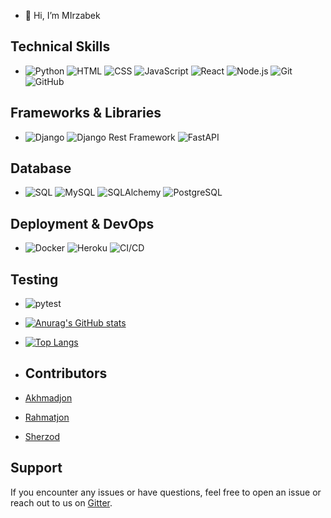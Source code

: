 - 👋 Hi, I’m MIrzabek

 
 ## Technical Skills
 - ![Python](https://img.shields.io/badge/-Python-3776AB?style=flat&logo=python&logoColor=white)
 ![HTML](https://img.shields.io/badge/-HTML-E34F26?style=flat&logo=html5&logoColor=white)
 ![CSS](https://img.shields.io/badge/-CSS-1572B6?style=flat&logo=css3&logoColor=white)
 ![JavaScript](https://img.shields.io/badge/-JavaScript-F7DF1E?style=flat&logo=javascript&logoColor=black)
 ![React](https://img.shields.io/badge/-React-61DAFB?style=flat&logo=react&logoColor=black)
 ![Node.js](https://img.shields.io/badge/-Node.js-339933?style=flat&logo=node.js&logoColor=white)
 ![Git](https://img.shields.io/badge/-Git-F05032?style=flat&logo=git&logoColor=white)
 ![GitHub](https://img.shields.io/badge/-GitHub-181717?style=flat&logo=github&logoColor=white)

## Frameworks & Libraries

 - ![Django](https://img.shields.io/badge/-Django-095E35?style=flat&logo=django&logoColor=white)
 ![Django Rest Framework](https://img.shields.io/badge/-Django%35Rest%50Framework-092E20?style=flat&logo=django&logoColor=white) 
 ![FastAPI](https://img.shields.io/badge/-FastAPI-009688?style=flat&logo=fastapi&logoColor=white)

## Database

- ![SQL](https://img.shields.io/badge/-SQL-4479A1?style=flat&logo=postgresql&logoColor=white)
![MySQL](https://img.shields.io/badge/-MySQL-4479A1?style=flat&logo=mysql&logoColor=white)
![SQLAlchemy](https://img.shields.io/badge/-SQLAlchemy-092E20?style=flat&logo=sqlalchemy&logoColor=white)
![PostgreSQL](https://img.shields.io/badge/-PostgreSQL-336791?style=flat&logo=postgresql&logoColor=white)


## Deployment & DevOps

- ![Docker](https://img.shields.io/badge/-Docker-2496ED?style=flat&logo=docker&logoColor=white)
![Heroku](https://img.shields.io/badge/-Heroku-430098?style=flat&logo=heroku&logoColor=white)
![CI/CD](https://img.shields.io/badge/-CI%2FCD-2D89E5?style=flat&logo=github-actions&logoColor=white)

## Testing

- ![pytest](https://img.shields.io/badge/-pytest-0A9EDC?style=flat&logo=pytest&logoColor=white)






- [![Anurag's GitHub stats](https://github-readme-stats.vercel.app/api?username=MBek001&show_icons=true&theme=radical)](https://github.com/anuraghazra/github-readme-stats)
- [![Top Langs](https://github-readme-stats.vercel.app/api/top-langs/?username=MBek001&layout=compact)](https://github.com/anuraghazra/github-readme-stats)
- ## Contributors

- [Akhmadjon](https://github.com/1akhmadjon)
- [Rahmatjon](https://github.com/Rahmet97)
- [Sherzod](https://github.com/Hoopakid)
## Support

If you encounter any issues or have questions, feel free to open an issue or reach out to us on [Gitter](link-to-gitter-chat).









<!---
MBek001/MBek001 is a ✨ special ✨ repository because its `README.md` (this file) appears on your GitHub profile.
You can click the Preview link to take a look at your changes.
--->
